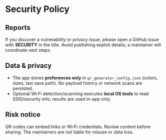 # Security Policy

## Reports

If you discover a vulnerability or privacy issue, please open a GitHub issue with **SECURITY** in the title.
Avoid publishing exploit details; a maintainer will coordinate next steps.

## Data & privacy

- The app stores **preferences only** in `qr_generator_config.json` (colors, sizes, last save path). No payload history or network scans are persisted.
- Optional Wi‑Fi detection/scanning executes **local OS tools** to read SSID/security info; results are used in-app only.

## Risk notice

QR codes can embed links or Wi‑Fi credentials. Review content before sharing. The maintainers are not liable for misuse or data loss.
